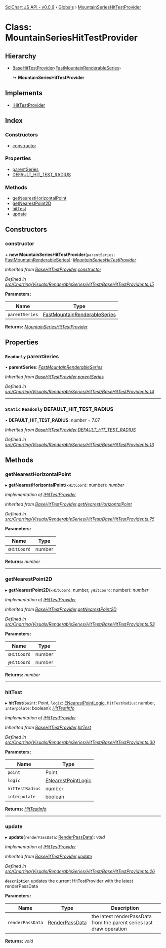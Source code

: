 [SciChart JS API - v0.0.6](../README.md) › [Globals](../globals.md) › [MountainSeriesHitTestProvider](mountainserieshittestprovider.md)

# Class: MountainSeriesHitTestProvider

## Hierarchy

* [BaseHitTestProvider](basehittestprovider.md)‹[FastMountainRenderableSeries](fastmountainrenderableseries.md)›

  ↳ **MountainSeriesHitTestProvider**

## Implements

* [IHitTestProvider](../interfaces/ihittestprovider.md)

## Index

### Constructors

* [constructor](mountainserieshittestprovider.md#constructor)

### Properties

* [parentSeries](mountainserieshittestprovider.md#readonly-parentseries)
* [DEFAULT_HIT_TEST_RADIUS](mountainserieshittestprovider.md#static-readonly-default_hit_test_radius)

### Methods

* [getNearestHorizontalPoint](mountainserieshittestprovider.md#getnearesthorizontalpoint)
* [getNearestPoint2D](mountainserieshittestprovider.md#getnearestpoint2d)
* [hitTest](mountainserieshittestprovider.md#hittest)
* [update](mountainserieshittestprovider.md#update)

## Constructors

###  constructor

\+ **new MountainSeriesHitTestProvider**(`parentSeries`: [FastMountainRenderableSeries](fastmountainrenderableseries.md)): *[MountainSeriesHitTestProvider](mountainserieshittestprovider.md)*

*Inherited from [BaseHitTestProvider](basehittestprovider.md).[constructor](basehittestprovider.md#constructor)*

*Defined in [src/Charting/Visuals/RenderableSeries/HitTest/BaseHitTestProvider.ts:15](https://github.com/ABTSoftware/SciChart.Dev/blob/34ff3115c2/Web/src/SciChart/src/Charting/Visuals/RenderableSeries/HitTest/BaseHitTestProvider.ts#L15)*

**Parameters:**

Name | Type |
------ | ------ |
`parentSeries` | [FastMountainRenderableSeries](fastmountainrenderableseries.md) |

**Returns:** *[MountainSeriesHitTestProvider](mountainserieshittestprovider.md)*

## Properties

### `Readonly` parentSeries

• **parentSeries**: *[FastMountainRenderableSeries](fastmountainrenderableseries.md)*

*Inherited from [BaseHitTestProvider](basehittestprovider.md).[parentSeries](basehittestprovider.md#readonly-parentseries)*

*Defined in [src/Charting/Visuals/RenderableSeries/HitTest/BaseHitTestProvider.ts:14](https://github.com/ABTSoftware/SciChart.Dev/blob/34ff3115c2/Web/src/SciChart/src/Charting/Visuals/RenderableSeries/HitTest/BaseHitTestProvider.ts#L14)*

___

### `Static` `Readonly` DEFAULT_HIT_TEST_RADIUS

▪ **DEFAULT_HIT_TEST_RADIUS**: *number* = 7.07

*Inherited from [BaseHitTestProvider](basehittestprovider.md).[DEFAULT_HIT_TEST_RADIUS](basehittestprovider.md#static-readonly-default_hit_test_radius)*

*Defined in [src/Charting/Visuals/RenderableSeries/HitTest/BaseHitTestProvider.ts:13](https://github.com/ABTSoftware/SciChart.Dev/blob/34ff3115c2/Web/src/SciChart/src/Charting/Visuals/RenderableSeries/HitTest/BaseHitTestProvider.ts#L13)*

## Methods

###  getNearestHorizontalPoint

▸ **getNearestHorizontalPoint**(`xHitCoord`: number): *number*

*Implementation of [IHitTestProvider](../interfaces/ihittestprovider.md)*

*Inherited from [BaseHitTestProvider](basehittestprovider.md).[getNearestHorizontalPoint](basehittestprovider.md#getnearesthorizontalpoint)*

*Defined in [src/Charting/Visuals/RenderableSeries/HitTest/BaseHitTestProvider.ts:75](https://github.com/ABTSoftware/SciChart.Dev/blob/34ff3115c2/Web/src/SciChart/src/Charting/Visuals/RenderableSeries/HitTest/BaseHitTestProvider.ts#L75)*

**Parameters:**

Name | Type |
------ | ------ |
`xHitCoord` | number |

**Returns:** *number*

___

###  getNearestPoint2D

▸ **getNearestPoint2D**(`xHitCoord`: number, `yHitCoord`: number): *number*

*Implementation of [IHitTestProvider](../interfaces/ihittestprovider.md)*

*Inherited from [BaseHitTestProvider](basehittestprovider.md).[getNearestPoint2D](basehittestprovider.md#getnearestpoint2d)*

*Defined in [src/Charting/Visuals/RenderableSeries/HitTest/BaseHitTestProvider.ts:53](https://github.com/ABTSoftware/SciChart.Dev/blob/34ff3115c2/Web/src/SciChart/src/Charting/Visuals/RenderableSeries/HitTest/BaseHitTestProvider.ts#L53)*

**Parameters:**

Name | Type |
------ | ------ |
`xHitCoord` | number |
`yHitCoord` | number |

**Returns:** *number*

___

###  hitTest

▸ **hitTest**(`point`: Point, `logic`: [ENearestPointLogic](../enums/enearestpointlogic.md), `hitTestRadius`: number, `interpolate`: boolean): *[HitTestInfo](hittestinfo.md)*

*Implementation of [IHitTestProvider](../interfaces/ihittestprovider.md)*

*Inherited from [BaseHitTestProvider](basehittestprovider.md).[hitTest](basehittestprovider.md#hittest)*

*Defined in [src/Charting/Visuals/RenderableSeries/HitTest/BaseHitTestProvider.ts:30](https://github.com/ABTSoftware/SciChart.Dev/blob/34ff3115c2/Web/src/SciChart/src/Charting/Visuals/RenderableSeries/HitTest/BaseHitTestProvider.ts#L30)*

**Parameters:**

Name | Type |
------ | ------ |
`point` | Point |
`logic` | [ENearestPointLogic](../enums/enearestpointlogic.md) |
`hitTestRadius` | number |
`interpolate` | boolean |

**Returns:** *[HitTestInfo](hittestinfo.md)*

___

###  update

▸ **update**(`renderPassData`: [RenderPassData](renderpassdata.md)): *void*

*Implementation of [IHitTestProvider](../interfaces/ihittestprovider.md)*

*Inherited from [BaseHitTestProvider](basehittestprovider.md).[update](basehittestprovider.md#update)*

*Defined in [src/Charting/Visuals/RenderableSeries/HitTest/BaseHitTestProvider.ts:26](https://github.com/ABTSoftware/SciChart.Dev/blob/34ff3115c2/Web/src/SciChart/src/Charting/Visuals/RenderableSeries/HitTest/BaseHitTestProvider.ts#L26)*

**`description`** updates the current HitTestProvider with the latest renderPassData

**Parameters:**

Name | Type | Description |
------ | ------ | ------ |
`renderPassData` | [RenderPassData](renderpassdata.md) | the latest renderPassData from the parent series last draw operation  |

**Returns:** *void*
